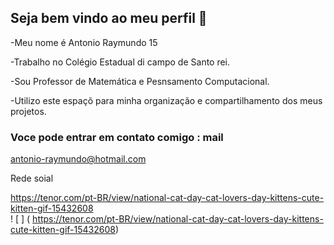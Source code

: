 ##  Seja bem vindo ao meu perfil 💙

-Meu nome é Antonio Raymundo 15

-Trabalho no Colégio Estadual di campo de Santo rei.

-Sou Professor de Matemática e Pesnsamento Computacional.

-Utilizo este espaçõ para minha organização e compartilhamento dos meus projetos.

### Voce pode entrar em contato comigo : mail

antonio-raymundo@hotmail.com

Rede soial

https://tenor.com/pt-BR/view/national-cat-day-cat-lovers-day-kittens-cute-kitten-gif-15432608  
! [ ]  ( https://tenor.com/pt-BR/view/national-cat-day-cat-lovers-day-kittens-cute-kitten-gif-15432608)
